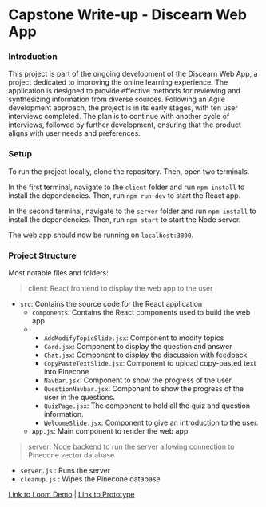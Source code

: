 # Capstone Write-up - Discearn Web App

### Introduction

This project is part of the ongoing development of the Discearn Web App, a project dedicated to improving the online learning experience. The application is designed to provide effective methods for reviewing and synthesizing information from diverse sources. Following an Agile development approach, the project is in its early stages, with ten user interviews completed. The plan is to continue with another cycle of interviews, followed by further development, ensuring that the product aligns with user needs and preferences.

### Setup

To run the project locally, clone the repository. Then, open two terminals. 

In the first terminal, navigate to the `client` folder and run `npm install` to install the dependencies. Then, run `npm run dev` to start the React app.

In the second terminal, navigate to the `server` folder and run `npm install` to install the dependencies. Then, run `npm start` to start the Node server.

The web app should now be running on `localhost:3000`.


### Project Structure

Most notable files and folders:

> client: React frontend to display the web app to the user
- `src`: Contains the source code for the React application
    - `components`: Contains the React components used to build the web app
    - 
        - `AddModifyTopicSlide.jsx`: Component to modify topics
        - `Card.jsx`: Component to display the question and answer
        - `Chat.jsx`: Component to display the discussion with feedback
        - `CopyPasteTextSlide.jsx`: Component to upload copy-pasted text into Pinecone
        - `Navbar.jsx`: Component to show the progress of the user.
        - `QuestionNavbar.jsx`: Component to show the progress of the user in the questions.
        - `QuizPage.jsx`: The component to hold all the quiz and question information.
        - `WelcomeSlide.jsx`: Component to give an introduction to the user.
    - `App.js`: Main component to render the web app
> server: Node backend to run the server allowing connection to Pinecone vector database
- `server.js` : Runs the server
- `cleanup.js` : Wipes the Pinecone database


[Link to Loom Demo](https://www.loom.com/share/3ce56970548c4503a4578733a0dbbaa9?sid=77ed10b2-5243-4a9f-8f86-2c0eac2dde18) | [Link to Prototype](https://website-prototype-production-cb4c.up.railway.app/)
